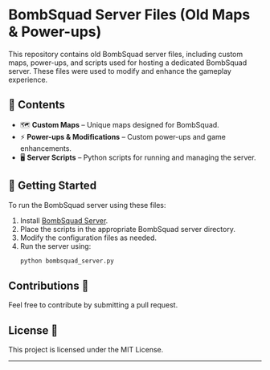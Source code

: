 # BombSquad Server Files (Old Maps & Power-ups)

This repository contains old BombSquad server files, including custom maps, power-ups, and scripts used for hosting a dedicated BombSquad server. These files were used to modify and enhance the gameplay experience.

## 📂 Contents
- 🗺️ **Custom Maps** – Unique maps designed for BombSquad.
- ⚡ **Power-ups & Modifications** – Custom power-ups and game enhancements.
- 🖥️ **Server Scripts** – Python scripts for running and managing the server.

## 🚀 Getting Started
To run the BombSquad server using these files:
1. Install [BombSquad Server](https://www.froemling.net/apps/bombsquad).
2. Place the scripts in the appropriate BombSquad server directory.
3. Modify the configuration files as needed.
4. Run the server using:
   ```sh
   python bombsquad_server.py


## Contributions 🤝
Feel free to contribute by submitting a pull request.

## License 📜
This project is licensed under the MIT License.

---
